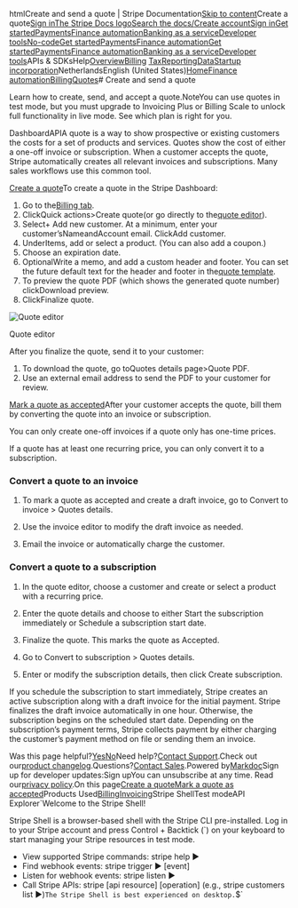 htmlCreate and send a quote | Stripe Documentation[Skip to content](#main-content)Create a quote[Sign in](https://dashboard.stripe.com/login?redirect=https%3A%2F%2Fdocs.stripe.com%2Fquotes%2Fcreate)[The Stripe Docs logo](/)[Search the docs/](#)[Create account](https://dashboard.stripe.com/register/billing)[Sign in](https://dashboard.stripe.com/login?redirect=https%3A%2F%2Fdocs.stripe.com%2Fquotes%2Fcreate)[Get started](/get-started)[Payments](/payments)[Finance automation](/finance-automation)[Banking as a service](/financial-services)[Developer tools](/development)[No-code](/no-code)[Get started](/get-started)[Payments](/payments)[Finance automation](/finance-automation)[](#)[Get started](/get-started)[Payments](/payments)[Finance automation](/finance-automation)[Banking as a service](/financial-services)[Developer tools](/development)[](#)APIs & SDKsHelp[Overview](/docs/finance-automation)[Billing](#)
[Tax](#)[Reporting](#)[Data](#)[Startup incorporation](#)NetherlandsEnglish (United States)[](#)[](#)[Home](/docs)[Finance automation](/docs/finance-automation)[Billing](/docs/billing)[Quotes](/docs/quotes)# Create and send a quote

Learn how to create, send, and accept a quote.NoteYou can use quotes in test mode, but you must upgrade to Invoicing Plus or Billing Scale to unlock full functionality in live mode. See which plan is right for you.

DashboardAPIA quote is a way to show prospective or existing customers the costs for a set of products and services. Quotes show the cost of either a one-off invoice or subscription. When a customer accepts the quote, ​​Stripe automatically creates all relevant invoices and subscriptions. ​​Many sales workflows use this common tool.

[Create a quote](#create-quote-dashboard)To create a quote in the Stripe Dashboard:

1. Go to the[Billing tab](https://dashboard.stripe.com/billing).
2. ClickQuick actions>Create quote(or go directly to the[quote editor](https://dashboard.stripe.com/test/quotes/create)).
3. Select+ Add new customer. At a minimum, enter your customer’sNameandAccount email. ClickAdd customer.
4. UnderItems, add or select a product. (You can also add a coupon.)
5. Choose an expiration date.
6. OptionalWrite a memo, and add a custom header and footer. You can set the future default text for the header and footer in the[quote template](https://dashboard.stripe.com/settings/billing/quote).
7. To preview the quote PDF (which shows the generated quote number) clickDownload preview.
8. ClickFinalize quote.

![Quote editor](https://b.stripecdn.com/docs-statics-srv/assets/create-quote-editor.b0567a67946f35c4844e0979f2bc7019.png)

Quote editor

After you finalize the quote, send it to your customer:

1. To download the quote, go toQuotes details page>Quote PDF.
2. Use an external email address to send the PDF to your customer for review.

[Mark a quote as accepted](#accept-quote-dashboard)After your customer accepts the quote, bill them by converting the quote into an invoice or subscription.

You can only create one-off invoices if a quote only has one-time prices.

If a quote has at least one recurring price, you can only convert it to a subscription.

### Convert a quote to an invoice

1. To mark a quote as accepted and create a draft invoice, go to Convert to invoice > Quotes details.


2. Use the invoice editor to modify the draft invoice as needed.


3. Email the invoice or automatically charge the customer.



### Convert a quote to a subscription

1. In the quote editor, choose a customer and create or select a product with a recurring price.


2. Enter the quote details and choose to either Start the subscription immediately or Schedule a subscription start date.


3. Finalize the quote. This marks the quote as Accepted.


4. Go to Convert to subscription > Quotes details.


5. Enter or modify the subscription details, then click Create subscription.



If you schedule the subscription to start immediately, Stripe creates an active subscription along with a draft invoice for the initial payment. Stripe finalizes the draft invoice automatically in one hour. Otherwise, the subscription begins on the scheduled start date. Depending on the subscription’s payment terms, Stripe collects payment by either charging the customer’s payment method on file or sending them an invoice.

Was this page helpful?[Yes](#)[No](#)Need help?[Contact Support](https://support.stripe.com/).Check out our[product changelog](https://stripe.com/blog/changelog).Questions?[Contact Sales](https://stripe.com/contact/sales).Powered by[Markdoc](https://markdoc.dev)Sign up for developer updates:Sign upYou can unsubscribe at any time. Read our[privacy policy](https://stripe.com/privacy).On this page[Create a quote](#create-quote-dashboard)[Mark a quote as accepted](#accept-quote-dashboard)Products Used[Billing](/billing)[Invoicing](/invoicing)Stripe ShellTest modeAPI Explorer[](https://stripe.com/docs/stripe-cli#install)`Welcome to the Stripe Shell!

Stripe Shell is a browser-based shell with the Stripe CLI pre-installed. Log in to your
Stripe account and press Control + Backtick (`) on your keyboard to start managing your Stripe
resources in test mode.

- View supported Stripe commands: stripe help ▶️
- Find webhook events: stripe trigger ▶️ [event]
- Listen for webhook events: stripe listen ▶
- Call Stripe APIs: stripe [api resource] [operation] (e.g., stripe customers list ▶️)`The Stripe Shell is best experienced on desktop.`$`